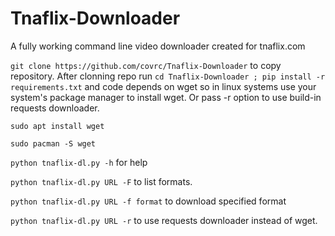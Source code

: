 # Tnaflix-Downloader
A fully working command line video downloader created for tnaflix.com

```git clone https://github.com/covrc/Tnaflix-Downloader``` to copy repository.
After clonning repo run ```cd Tnaflix-Downloader ; pip install -r requirements.txt``` and code depends on wget so in linux systems use your system's package manager to install wget. Or pass -r option to use build-in requests downloader. 

```sudo apt install wget```

```sudo pacman -S wget```

```python tnaflix-dl.py -h``` for help

```python tnaflix-dl.py URL -F``` to list formats.

```python tnaflix-dl.py URL -f format``` to download specified format

```python tnaflix-dl.py URL -r``` to use requests downloader instead of wget.
